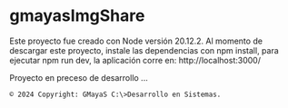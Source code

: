 # gmayasImgShare

Este proyecto fue creado con Node versión 20.12.2.
Al momento de descargar este proyecto, instale las dependencias con npm install, para ejecutar npm run dev, la aplicación corre en: http://localhost:3000/


Proyecto en preceso de desarrollo ...

`© 2024 Copyright: GMayaS C:\>Desarrollo en Sistemas.`


